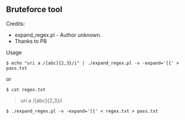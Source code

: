 ## Bruteforce tool

Credits:

* expand_regex.pl - Author unknown.
* Thanks to PB

Usage

	$ echo "uri a /[abc]{2,3}/i" | ./expand_regex.pl -v -expand='[{' > pass.txt

or

	$ cat regex.txt

>uri a /[abc]{2,3}/i

	$ ./expand_regex.pl -v -expand='[{' < regex.txt > pass.txt



